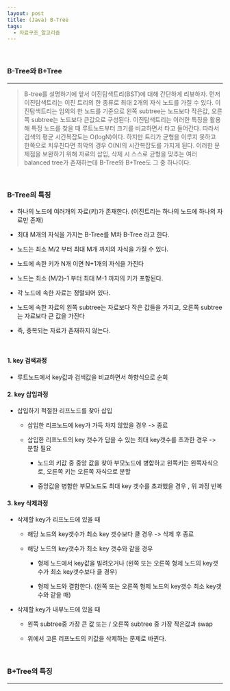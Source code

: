 ```yaml
---
layout: post
title: (Java) B-Tree
tags:
  - 자료구조_알고리즘
---
```


<br>

### B-Tree와 B+Tree

---

> B-tree를 설명하기에 앞서 이진탐색트리(BST)에 대해 간단하게 리뷰하자. 먼저 이진탐색트리는 이진 트리의 한 종류로 최대 2개의 자식 노드를 가질 수 있다. 이진탐색트리는 임의의 한 노드를 기준으로 왼쪽 subtree는 노드보다 작은값, 오른쪽 subtree는 노드보다 큰값으로 구성된다. 이진탐색트리는 이러한 특징을 활용해 특정 노드를 찾을 때 루트노드부터 크기를 비교하면서 타고 들어간다. 따라서 검색의 평균 시간복잡도는 O(logN)이다. 하지만 트리가 균형을 이루지 못하고 한쪽으로 치우친다면 최악의 경우 O(N)의 시간복잡도를 가지게 된다. 이러한 문제점을 보완하기 위해 자료의 삽입, 삭제 시 스스로 균형을 맞추는 여러 balanced tree가 존재하는데 B-Tree와 B+Tree도 그 중 하나이다. 

<br>

### B-Tree의 특징

- 하나의 노드에 여러개의 자료(키)가 존재한다. (이진트리는 하나의 노드에 하나의 자료만 존재)

- 최대 M개의 자식을 가지는 B-Tree를 M차 B-Tree 라고 한다. 

- 노드는 최소 M/2 부터 최대 M개 까지의 자식을 가질 수 있다.

- 노드에 속한 키가 N개 이면 N+1개의 자식을 가진다

- 노드는 최소 (M/2)-1 부터 최대 M-1 까지의 키가 포함된다. 

- 각 노드에 속한 자료는 정렬되어 있다.

- 노드에 속한 자료의 왼쪽 subtree는 자료보다 작은 값들을 가지고, 오른쪽 subtree는 자료보다 큰 값을 가진다

- 즉, 중복되는 자료가 존재하지 않는다.

<br>

#### 1. key 검색과정

- 루트노드에서 key값과 검색값을 비교하면서 하향식으로 순회

#### 2. key 삽입과정

- 삽입하기 적절한 리프노드를 찾아 삽입
  
  - 삽입한 리프노드에 key가 가득 차지 않았을 경우 ->  종료
  
  - 삽입한 리프노드의 key 갯수가 담을 수 있는 최대 key갯수를 초과한 경우 -> 분할 필요
    
    - 노드의 키값 중 중앙 값을 찾아 부모노드에 병합하고 왼쪽키는 왼쪽자식으로, 오른쪽 키는 오른쪽 자식으로 분할
    
    - 중앙값을 병합한 부모노드도 최대 key 갯수를 초과했을 경우 , 위 과정 반복

#### 3. key 삭제과정

- 삭제할 key가 리프노드에 있을 때
  
  - 해당 노드의 key갯수가 최소 key 갯수보다 클 경우 -> 삭제 후 종료
  
  - 해당 노드의 key갯수가 최소 key 갯수와 같을 경우 
    
    - 형제 노드에서 key값을 빌려오거나 (왼쪽 또는 오른쪽 형제 노드의 key갯수가 최소 key갯수보다 클 경우) 
    
    - 형제 노드와 결합한다. (왼쪽 또는 오른쪽 형제 노드의 key갯수 최소 key갯수와 같을 때)

- 삭제할 key가 내부노드에 있을 때
  
  - 왼쪽 subtree중 가장 큰 값 또는 / 오른쪽 subtree 중 가장 작은값과 swap 
  
  - 위에서 고른 리프노드의 키값을 삭제하는 문제로 바뀐다. 

<br>



### B+Tree의 특징

---